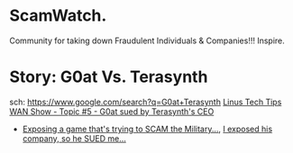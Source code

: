 # ScamWatch.
Community for taking down Fraudulent Individuals &amp; Companies!!! Inspire.

# Story: G0at Vs. Terasynth
sch: https://www.google.com/search?q=G0at+Terasynth
[Linus Tech Tips WAN Show - Topic #5 - G0at sued by Terasynth's CEO](https://www.youtube.com/watch?v=nfCUTZWwlvo&amp;t=4016s)
- [Exposing a game that's trying to SCAM the Military...](https://youtu.be/df26BBbsj1M), [I exposed his company, so he SUED me...](https://youtu.be/y21Mo1gRXPE)
